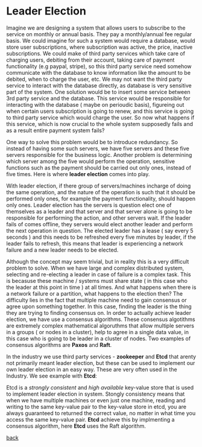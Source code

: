 # Leader Election
Imagine we are designing a system that allows users to subscribe to the service on monthly or annual basis. They pay a monthly/annual fee regular basis. We could imagine for such a system would require a database, would store user subscriptions, where subscription was active, the price, inactive subscriptions. We could make of third party services which take care of charging users, debiting from their account, taking care of payment functionality (e.g paypal, stripe), so this third party service need somehow communicate with the database to know information like the amount to be debited, when to charge the user, etc. We may not want the third party service to interact with the database directly, as database is very sensitive part of the system. One solution would be to insert some service between 3rd party service and the database. This service would be responsible for interacting with the database ( maybe on perioudic basis), figureing out when certain users subscription is going to renew, and this service is going to third party service which would charge the user. So now what happens if this service, which is now crucial to the whole system supposedly fails and as a result entire payment system fails?

One way to solve this problem would be to introduce redundancy. So instead of having some such servers, we have five servers and these five servers responsible for the business logic. Another problem is determining which server among the five would perform the operation, sensitive functions such as the payment should be carried out only ones, instead of five times. Here is where **leader election** comes into play.

With leader election, if there group of servers/machines incharge of doing the same operation, and the nature of the operation is such that it should be performed only ones, for example the payment functionality, should happen only ones. Leader election has the servers is question elect one of themselves as a leader and that server and that server alone is going to be responsible for performing the action, and other servers wait. If the leader fails of comes offline, they servers would elect another leader and perform the next operation in question. The elected leader has a lease ( say every 5 seconds ) and this needs to be refreshed every five minutes by leader, if the leader fails to refresh, this means that leader is experiencing a network failure and a new leader needs to be elected.

Although the concept may seem trivial, but in reality this is a very difficult problem to solve. When we have large and complex distributed system, selecting and re-electing a leader in case of failure is a complex task. This is becasuse these machine / systems must share state ( in this case who the leader at this point in time ) at all times. And what happens when there is a network failure or a partition, what happens to the election then? The difficulty lies in the fact that multiple machine need to gain consensus or agree upon something together. In this case, finding the leader is the thing they are trying to finding consensus on. In  order to actually achieve leader election, we have use a consensus algorithms. These consensus algotithms are extremely complex mathematical algoruthms that allow multiple servers in a groups ( or nodes in a cluster), help to agree in a single data value, in this case who is going to be leader in a cluster of nodes. Two examples of consensus algorithms are **Paxos** and **Raft**.
 
In the industry we use third party services - **zookeeper** and **Etcd** that arenty not primarily meant leader election, but these can be used to implement our own leader election in an easy way. These are very often used in the Industry. We see example with **Etcd**:

Etcd is a *strongly consistent* and *high available* key-value store that is used to implement leader election in system. Stongly consistency means that when we have multiple machines or even just one machine, reading and writing to the same key-value pair to the key-value store in etcd, you are always guaranteed to returned the correct value, no matter in what time you access the same key-value pair. **Etcd** achieve this by implmenting a consensus algorithm, here **Etcd** uses the Raft algorithm.

 [back](../SystemDesign.md)